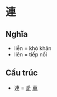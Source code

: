 # 連

## Nghĩa
* liễn = khó khăn
* liên = tiếp nối

## Cấu trúc
* 連 = [辵](辵.md) [車](車.md)

<script>window.HANZI_FIELD='連';</script>